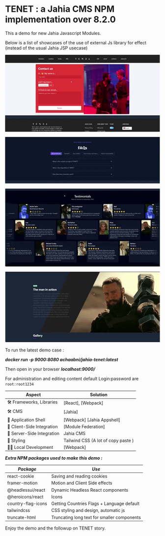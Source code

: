 # TENET : a Jahia CMS NPM implementation over 8.2.0 #


This a demo for new Jahia Javascript Modules.

Below is a list of showcases of the use of external Js library for effect (instead of the usual Jahia JSP usecase)
 
![Contact](./animations/Contact.webp)

![Faqs](./animations/Faqs.webp)

![Testimonials](/animations//Testimonials.webp)

![Skills](./animations/Skills.webp)



To run the latest demo case :

 ***docker run -p 9000:8080 achaabni/jahia-tenet:latest***

Then open in your browser  ***localhost:9000/***

For administration and editing content default Login:password are `root:root1234`

| Aspect                     | Solution                                  |
| -------------------------- | ----------------------------------------- |
| 🛠️ Frameworks, Libraries   | [React], [Webpack]                        |
| 🛠️ CMS                     | [Jahia]                                   |
| 🐚 Application Shell       | [Webpack] [Jahia Appshell]                |
| 🧩 Client-Side Integration | [Module Federation]                       |
| 🧩 Server-Side Integration | Jahia CMS                                 |
| 🎨 Styling                 | Tailwind CSS (A lot of copy paste )       |
| 👩‍💻 Local Development       | [Webpack]                                 |


***Extra NPM packages used to make this demo :***

| ***Package***               | ***Use***                                |
| -------------------------- | ----------------------------------------- |
| react-cookie               | Saving and reading cookies                |
| framer-motion              | Motion and Client Side effects            |
| @headlessui/react          | Dynamic Headless React components         |
| @heroicons/react           | Icons                                     |
| country-flag-icons         | Getting Countries Flags + Language default|
| tailwindcss                | CSS styling and design, automatic js      |
| truncate-html              | Truncating long text for smaller components|




Enjoy the demo and the followup on TENET story.